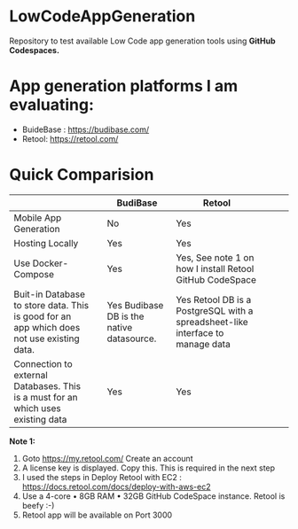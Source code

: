 # LowCodeAppGeneration
Repository to test available Low Code app generation tools using **GitHub Codespaces.**

# App generation platforms I am evaluating:

 - BuideBase : https://budibase.com/ 
 - Retool: https://retool.com/

# Quick Comparision

|                                                                                           |     | BudiBase                                  | Retool                                                                         |   |   |   |
|-------------------------------------------------------------------------------------------|-----|-------------------------------------------|--------------------------------------------------------------------------------|---|---|---|
| Mobile App Generation                                                                     |     | No                                        | Yes                                                                            |   |   |   |
| Hosting Locally                                                                           |     | Yes                                       | Yes                                                                            |   |   |   |
| Use Docker-Compose                                                                        |     | Yes                                       | Yes, See note 1 on how I install Retool GitHub CodeSpace                       |   |   |   |
| Buit-in Database to store data. This is good for an app which does not use existing data. |     | Yes Budibase DB is the native datasource. | Yes Retool DB is a PostgreSQL with a spreadsheet-like interface to manage data |   |   |   |
| Connection to external Databases. This is a must for an which uses existing data          |     | Yes                                       | Yes                                                                            |   |   |   |                                                                                                         |   |   |   |


**Note 1:** 

 1. Goto https://my.retool.com/ Create an account 
 2. A  license key is displayed. Copy this. This is required in the next step
 3.  I used the steps in Deploy Retool with EC2 : https://docs.retool.com/docs/deploy-with-aws-ec2
 4. Use a 4-core • 8GB RAM • 32GB GitHub CodeSpace instance. Retool is beefy :-)
 5. Retool app will be available on Port 3000
